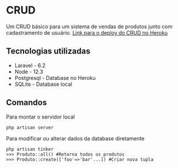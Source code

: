 # CRUD



Um CRUD básico para um sistema de vendas de produtos junto com cadastramento de usuário.
 [Link para o deploy do CRUD no Heroku](crud-desafio.herokuapp.com/)

## Tecnologias utilizadas

- Laravel - 6.2
- Node - 12.3
- Postgresql - Database no Heroku
- SQLite - Database local




## Comandos 
Para montar o servidor local

    php artisan server

   Para modificar ou alterar dados da database diretamente
   

    php artisan tinker
    >>> Produto::all() #Retorna todos os produtos
    >>> Produto::create(['foo'=>'bar'...]) #Criar nova tupla

   

    

